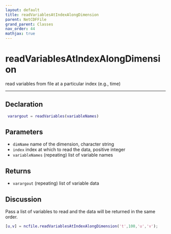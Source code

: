 ```yaml
---
layout: default
title: readVariablesAtIndexAlongDimension
parent: NetCDFFile
grand_parent: Classes
nav_order: 44
mathjax: true
---
```


#  readVariablesAtIndexAlongDimension

read variables from file at a particular index (e.g., time)


---

## Declaration
```matlab
 varargout = readVariables(variableNames)
```
## Parameters
+ `dimName`  name of the dimension, character string
+ `index`  index at which to read the data, positive integer
+ `variableNames`  (repeating) list of variable names

## Returns
+ `varargout`  (repeating) list of variable data

## Discussion

  Pass a list of variables to read and the data will be
  returned in the same order.
 
  ```matlab
  [u,v] = ncfile.readVariablesAtIndexAlongDimension('t',100,'u','v');
  ```
 
            
